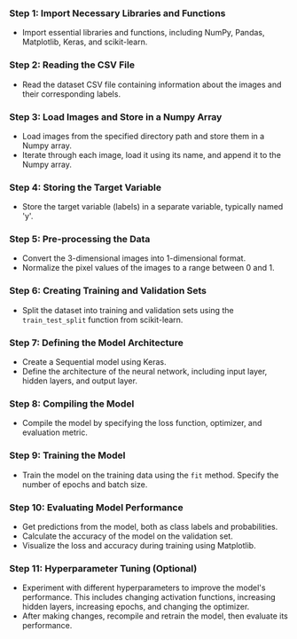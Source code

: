 

### Step 1: Import Necessary Libraries and Functions
- Import essential libraries and functions, including NumPy, Pandas, Matplotlib, Keras, and scikit-learn.

### Step 2: Reading the CSV File
- Read the dataset CSV file containing information about the images and their corresponding labels.

### Step 3: Load Images and Store in a Numpy Array
- Load images from the specified directory path and store them in a Numpy array.
- Iterate through each image, load it using its name, and append it to the Numpy array.

### Step 4: Storing the Target Variable
- Store the target variable (labels) in a separate variable, typically named 'y'.

### Step 5: Pre-processing the Data
- Convert the 3-dimensional images into 1-dimensional format.
- Normalize the pixel values of the images to a range between 0 and 1.

### Step 6: Creating Training and Validation Sets
- Split the dataset into training and validation sets using the `train_test_split` function from scikit-learn.

### Step 7: Defining the Model Architecture
- Create a Sequential model using Keras.
- Define the architecture of the neural network, including input layer, hidden layers, and output layer.

### Step 8: Compiling the Model
- Compile the model by specifying the loss function, optimizer, and evaluation metric.

### Step 9: Training the Model
- Train the model on the training data using the `fit` method. Specify the number of epochs and batch size.

### Step 10: Evaluating Model Performance
- Get predictions from the model, both as class labels and probabilities.
- Calculate the accuracy of the model on the validation set.
- Visualize the loss and accuracy during training using Matplotlib.

### Step 11: Hyperparameter Tuning (Optional)
- Experiment with different hyperparameters to improve the model's performance. This includes changing activation functions, increasing hidden layers, increasing epochs, and changing the optimizer.
- After making changes, recompile and retrain the model, then evaluate its performance.

